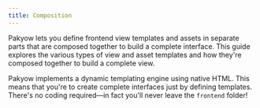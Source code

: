 ```yaml
---
title: Composition
---
```


Pakyow lets you define frontend view templates and assets in separate parts that are composed together to build a complete interface. This guide explores the various types of view and asset templates and how they're composed together to build a complete view.

Pakyow implements a dynamic templating engine using native HTML. This means that you're to create complete interfaces just by defining templates. There's no coding required—in fact you'll never leave the `frontend` folder!
